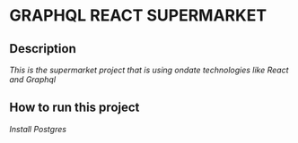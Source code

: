 # GRAPHQL REACT SUPERMARKET
## Description
_This is the supermarket project that is using ondate technologies like React and Graphql_

## How to run this project
_Install Postgres_

